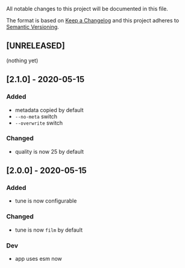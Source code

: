 All notable changes to this project will be documented in this file.

The format is based on [Keep a Changelog](http://keepachangelog.com/en/1.0.0/)
and this project adheres to [Semantic Versioning](http://semver.org/spec/v2.0.0.html).

## [UNRELEASED]
(nothing yet)

## [2.1.0] - 2020-05-15
### Added
- metadata copied by default
- `--no-meta` switch
- `--overwrite` switch
### Changed
- quality is now 25 by default

## [2.0.0] - 2020-05-15
### Added
- tune is now configurable
### Changed
- tune is now `film` by default
### Dev
- app uses esm now
